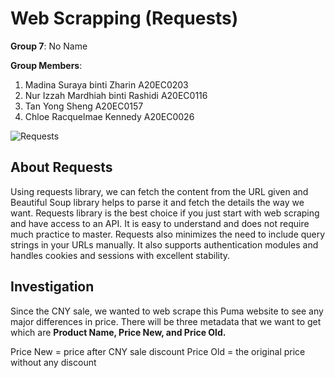 # **Web Scrapping (Requests)**

**Group 7**: No Name

**Group Members**:
1. Madina Suraya binti Zharin A20EC0203
2. Nur Izzah Mardhiah binti Rashidi A20EC0116
3. Tan Yong Sheng A20EC0157
4. Chloe Racquelmae Kennedy A20EC0026

![Requests](https://media.licdn.com/dms/image/C4E12AQFncA0AxujAng/article-cover_image-shrink_600_2000/0/1520086554238?e=2147483647&v=beta&t=ZvpayB6CfpbF7YCWJlynIyYqkBR23iRZpj2kd2XDR5E)

## About Requests
Using requests library, we can fetch the content from the URL given and Beautiful Soup library helps to parse it and fetch the details the way we want. Requests library is the best choice if you just start with web scraping and have access to an API. It is easy to understand and does not require much practice to master. Requests also minimizes the need to include query strings in your URLs manually. It also supports authentication modules and handles cookies and sessions with excellent stability.

## Investigation 
Since the CNY sale, we wanted to web scrape this Puma website to see any major differences in price. There will be three metadata that we want to get which are **Product Name, Price New, and Price Old.** 

Price New = price after CNY sale discount
Price Old = the original price without any discount

